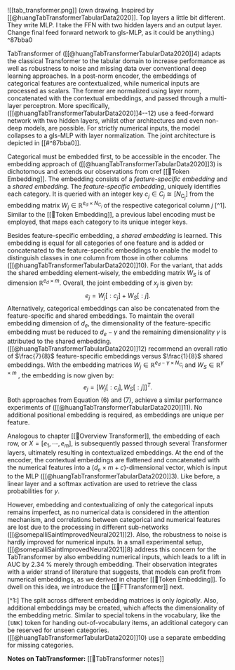

![[tab_transformer.png]]
(own drawing. Inspired by [[@huangTabTransformerTabularData2020]]. Top layers a little bit different. They write MLP. I take the FFN with two hidden layers and an output layer. Change final feed forward network to gls-MLP, as it could be anything.) ^87bba0

TabTransformer of ([[@huangTabTransformerTabularData2020]]4) adapts the classical Transformer to the tabular domain to increase performance as well as robustness to noise and missing data over conventional deep learning approaches. In a post-norm encoder, the embeddings of categorical features are contextualized, while numerical inputs are processed as scalars. The former are normalized using layer norm, concatenated with the contextual embeddings, and passed through a multi-layer perceptron. More specifically, ([[@huangTabTransformerTabularData2020]]4--12) use a feed-forward network with two hidden layers, whilst other architectures and even non-deep models, are possible. For strictly numerical inputs, the model collapses to a gls-MLP with layer normalization. The joint architecture is depicted in [[#^87bba0]].

Categorical must be embedded first, to be accessible in the encoder. The embedding approach of ([[@huangTabTransformerTabularData2020]]3) is dichotomous and extends our observations from cref [[🛌Token Embedding]]. The embedding consists of a *feature-specific embedding* and a *shared embedding*. The *feature-specific embedding*, uniquely identifies each category. It is queried with an integer key $c_j \in C_j \cong\left[N_{\mathrm{C_j}}\right]$ from the embedding matrix $W_j \in \mathbb{R}^{e_d \times N_{C_j}}$ of the respective categorical column $j$ [^1]. Similar to the [[🛌Token Embedding]], a previous label encoding must be employed, that maps each category to its unique integer keys. 

Besides feature-specific embedding, a *shared embedding* is learned. This embedding is equal for all categories of one feature and is added or concatenated to the feature-specific embeddings to enable the model to distinguish classes in one column from those in other columns ([[@huangTabTransformerTabularData2020]]10). For the variant, that adds the shared embedding element-wisely, the embedding matrix $W_S$ is of dimension $\mathbb{R}^{e_d \times m}$. Overall, the joint embedding of $x_j$ is given by:
$$
\tag{6}
e_j = W_j[:c_j] + W_S[:j].
$$
Alternatively, categorical embeddings can also be concatenated from the feature-specific and shared embeddings. To maintain the overall embedding dimension of $d_{e}$, the dimensionality of the feature-specific embedding must be reduced to $d_{e} - \gamma$  and the remaining dimensionality $\gamma$ is attributed to the shared embedding. ([[@huangTabTransformerTabularData2020]]12) recommend an overall ratio of $\frac{7}{8}$ feature-specific embeddings versus $\frac{1}{8}$ shared embeddings. With the embedding matrices $W_j \in \mathbb{R}^{e_{d} -\gamma \times N_{C_j}}$ and $W_S \in \mathbb{R}^{\gamma \times m}$ , the embedding is now given by:
$$
\tag{7}
e_j = \left[W_j[:c_j], W_S[:j]\right]^T.
$$
Both approaches from Equation $(6)$ and $(7)$, achieve a similar performance experiments of ([[@huangTabTransformerTabularData2020]]11).  No additional positional embedding is required, as embeddings are unique per feature. 

Analogous to chapter [[🗼Overview Transformer]], the embedding of each row, or $X = [e_1, \cdots, e_m]$, is subsequently passed through several Transformer layers, ultimately resulting in contextualized embeddings. At the end of the encoder, the contextual embeddings are flattened and concatenated with the numerical features into a ($d_{e}  \times m + c$)-dimensional vector, which is input to the MLP ([[@huangTabTransformerTabularData2020]]3). Like before, a linear layer and a softmax activation are used to retrieve the class probabilities for $y$.

However, embedding and contextualizing of only the categorical inputs remains imperfect, as no numerical data is considered in the attention mechanism, and correlations between categorical and numerical features are lost due to the processing in different sub-networks ([[@somepalliSaintImprovedNeural2021]]2). Also, the robustness to noise is hardly improved for numerical inputs. In a small experimental setup, ([[@somepalliSaintImprovedNeural2021]]8) address this concern for the TabTransformer by also embedding numerical inputs, which leads to a lift in AUC by 2.34 % merely through embedding. Their observation integrates with a wider strand of literature that suggests, that models can profit from numerical embeddings, as we derived in chapter [[🛌Token Embedding]]. To dwell on this idea, we introduce the [[🤖FTTransformer]] next.

[^1:] The split across different embedding matrices is only *logically*. Also, additional embeddings may be created, which affects the dimensionality of the embedding metric. Similar to special tokens in the vocabulary, like the $\texttt{[UNK]}$ token for handing out-of-vocabulary items, an additional category can be reserved for unseen categories. ([[@huangTabTransformerTabularData2020]]10) use a separate embedding for missing categories.

**Notes on TabTransformer:**
[[🤖TabTransformer notes]]